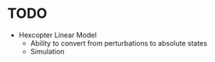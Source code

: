 # TODO
- Hexcopter Linear Model
  - Ability to convert from perturbations to absolute states
  - Simulation
